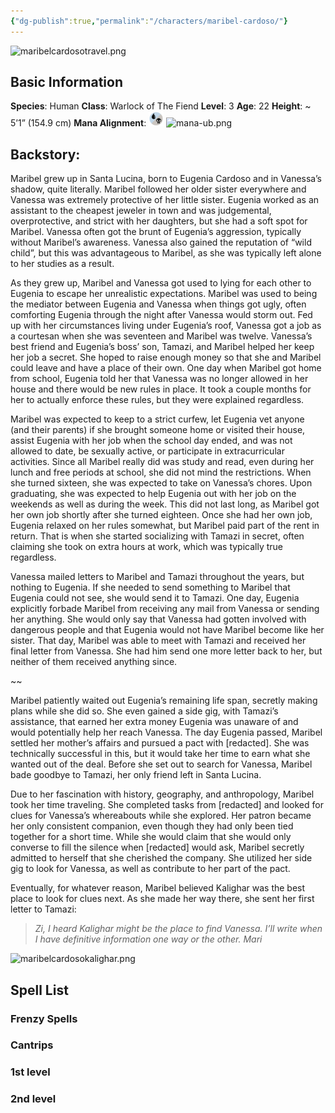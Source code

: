 ```yaml
---
{"dg-publish":true,"permalink":"/characters/maribel-cardoso/"}
---
```



![maribelcardosotravel.png](/img/user/Content/Images/maribelcardosotravel.png)
## Basic Information
**Species**: Human
**Class**: Warlock of The Fiend
**Level**: 3
**Age**: 22
**Height**: ~ 5’1” (154.9 cm)
**Mana Alignment**: <img src="https://github.com/AraMoks/kalighar-notes/blob/main/src/site/img/user/Content/Images/mana-ub.png?raw=true" alt="Mana-UB" style="width: 24px; height: auto;">
![mana-ub.png](/img/user/Content/Images/mana-ub.png)
## **Backstory**:

Maribel grew up in Santa Lucina, born to Eugenia Cardoso and in Vanessa’s shadow, quite literally. Maribel followed her older sister everywhere and Vanessa was extremely protective of her little sister. Eugenia worked as an assistant to the cheapest jeweler in town and was judgemental, overprotective, and strict with her daughters, but she had a soft spot for Maribel. Vanessa often got the brunt of Eugenia’s aggression, typically without Maribel’s awareness. Vanessa also gained the reputation of “wild child”, but this was advantageous to Maribel, as she was typically left alone to her studies as a result. 

As they grew up, Maribel and Vanessa got used to lying for each other to Eugenia to escape her unrealistic expectations. Maribel was used to being the mediator between Eugenia and Vanessa when things got ugly, often comforting Eugenia through the night after Vanessa would storm out. Fed up with her circumstances living under Eugenia’s roof, Vanessa got a job as a courtesan when she was seventeen and Maribel was twelve. Vanessa’s best friend and Eugenia’s boss’ son, Tamazi, and Maribel helped her keep her job a secret. She hoped to raise enough money so that she and Maribel could leave and have a place of their own. One day when Maribel got home from school, Eugenia told her that Vanessa was no longer allowed in her house and there would be new rules in place. It took a couple months for her to actually enforce these rules, but they were explained regardless. 

Maribel was expected to keep to a strict curfew, let Eugenia vet anyone (and their parents) if she brought someone home or visited their house, assist Eugenia with her job when the school day ended, and was not allowed to date, be sexually active, or participate in extracurricular activities. Since all Maribel really did was study and read, even during her lunch and free periods at school, she did not mind the restrictions. When she turned sixteen, she was expected to take on Vanessa’s chores. Upon graduating, she was expected to help Eugenia out with her job on the weekends as well as during the week. This did not last long, as Maribel got her own job shortly after she turned eighteen. Once she had her own job, Eugenia relaxed on her rules somewhat, but Maribel paid part of the rent in return. That is when she started socializing with Tamazi in secret, often claiming she took on extra hours at work, which was typically true regardless. 

Vanessa mailed letters to Maribel and Tamazi throughout the years, but nothing to Eugenia. If she needed to send something to Maribel that Eugenia could not see, she would send it to Tamazi. One day, Eugenia explicitly forbade Maribel from receiving any mail from Vanessa or sending her anything. She would only say that Vanessa had gotten involved with dangerous people and that Eugenia would not have Maribel become like her sister. That day, Maribel was able to meet with Tamazi and received her final letter from Vanessa. She had him send one more letter back to her, but neither of them received anything since.

~~

Maribel patiently waited out Eugenia’s remaining life span, secretly making plans while she did so. She even gained a side gig, with Tamazi’s assistance, that earned her extra money Eugenia was unaware of and would potentially help her reach Vanessa. The day Eugenia passed, Maribel settled her mother’s affairs and pursued a pact with [redacted]. She was technically successful in this, but it would take her time to earn what she wanted out of the deal. Before she set out to search for Vanessa, Maribel bade goodbye to Tamazi, her only friend left in Santa Lucina.

Due to her fascination with history, geography, and anthropology, Maribel took her time traveling. She completed tasks from [redacted] and looked for clues for Vanessa’s whereabouts while she explored. Her patron became her only consistent companion, even though they had only been tied together for a short time. While she would claim that she would only converse to fill the silence when [redacted] would ask, Maribel secretly admitted to herself that she cherished the company. She utilized her side gig to look for Vanessa, as well as contribute to her part of the pact.

Eventually, for whatever reason, Maribel believed Kalighar was the best place to look for clues next. As she made her way there, she sent her first letter to Tamazi:

> *Zi,*
> *I heard Kalighar might be the place to find Vanessa. I’ll write when I have definitive information one way or the other.*
> *Mari*

![maribelcardosokalighar.png](/img/user/Content/Images/maribelcardosokalighar.png)
## Spell List

### Frenzy Spells


### Cantrips 


### 1st level



### 2nd level
